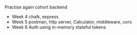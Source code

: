 Practise again cohort backend
* Week 4 chalk, express
* Week 5 postman, http server, Calculator, middleware, cors
* Week 6 Auth using in-memory stateful tokens